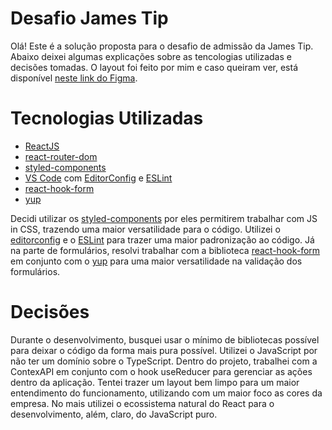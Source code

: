 # Desafio James Tip

Olá! Este é a solução proposta para o desafio de admissão da James Tip. Abaixo deixei algumas explicações sobre as tencologias utilizadas e decisões tomadas. O layout foi feito por mim e caso queiram ver, está disponível [neste link do Figma](https://www.figma.com/file/eHD5YXfNrkN4y4Ln1UbqdV/Desafio-James-Tip?node-id=31%3A42).

# Tecnologias Utilizadas

- [ReactJS](https://reactjs.org/docs/getting-started.html)
- [react-router-dom](https://reactrouter.com/)
- [styled-components](https://styled-components.com/)
- [VS Code](https://code.visualstudio.com/) com [EditorConfig](https://marketplace.visualstudio.com/items?itemName=EditorConfig.EditorConfig) e [ESLint](https://marketplace.visualstudio.com/items?itemName=dbaeumer.vscode-eslint)
- [react-hook-form](https://react-hook-form.com/)
- [yup](https://github.com/jquense/yup)

Decidi utilizar os [styled-components](https://styled-components.com/) por eles permitirem trabalhar com JS in CSS, trazendo uma maior versatilidade para o código. Utilizei o [editorconfig](https://marketplace.visualstudio.com/items?itemName=EditorConfig.EditorConfig) e o [ESLint](https://marketplace.visualstudio.com/items?itemName=dbaeumer.vscode-eslint) para trazer uma maior padronização ao código. Já na parte de formulários, resolvi trabalhar com a biblioteca [react-hook-form](https://react-hook-form.com/) em conjunto com o [yup](https://github.com/jquense/yup) para uma maior versatilidade na validação dos formulários.

# Decisões

Durante o desenvolvimento, busquei usar o mínimo de bibliotecas possível para deixar o código da forma mais pura possível. Utilizei o JavaScript por não ter um domínio sobre o TypeScript. Dentro do projeto, trabalhei com a ContexAPI em conjunto com o hook useReducer para gerenciar as ações dentro da aplicação. Tentei trazer um layout bem limpo para um maior entendimento do funcionamento, utilizando com um maior foco as cores da empresa. No mais utilizei o ecossistema natural do React para o desenvolvimento, além, claro, do JavaScript puro.
